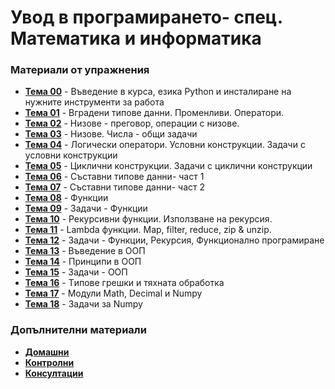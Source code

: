 # Увод в програмирането- спец. Математика и информатика

### Материали от упражнения
- **[Тема 00](https://github.com/KristianIvanov24/Introduction_to_programming_FMI/tree/main/sem.00)** - Въведение в курса, езика Python и инсталиране на нужните инструменти за работа
- **[Тема 01](https://github.com/KristianIvanov24/Introduction_to_programming_FMI/tree/main/sem.01)** - Вградени типове данни. Променливи. Оператори.
- **[Тема 02](https://github.com/KristianIvanov24/Introduction_to_programming_FMI/tree/main/sem.02)** - Низове - преговор, операции с низове.
- **[Тема 03](https://github.com/KristianIvanov24/Introduction_to_programming_FMI/tree/main/sem.03)** - Низове. Числа - общи задачи
- **[Тема 04](https://github.com/KristianIvanov24/Introduction_to_programming_FMI/tree/main/sem.04)** - Логически оператори. Условни конструкции. Задачи с условни конструкции
- **[Тема 05](https://github.com/KristianIvanov24/Introduction_to_programming_FMI/tree/main/sem.05)** - Циклични конструкции. Задачи с циклични конструкции
- **[Тема 06](https://github.com/KristianIvanov24/Introduction_to_programming_FMI/tree/main/sem.06)** - Съставни типове данни- част 1
- **[Тема 07](https://github.com/KristianIvanov24/Introduction_to_programming_FMI/tree/main/sem.07)** - Съставни типове данни- част 2
- **[Тема 08](https://github.com/KristianIvanov24/Introduction_to_programming_FMI/tree/main/sem.08)** - Функции
- **[Тема 09](https://github.com/KristianIvanov24/Introduction_to_programming_FMI/tree/main/sem.09)** - Задачи - Функции
- **[Тема 10](https://github.com/KristianIvanov24/Introduction_to_programming_FMI/tree/main/sem.10)** - Рекурсивни функции. Използване на рекурсия.
- **[Тема 11](https://github.com/KristianIvanov24/Introduction_to_programming_FMI/tree/main/sem.11)** - Lambda функции. Мap, filter, reduce, zip & unzip.
- **[Тема 12](https://github.com/KristianIvanov24/Introduction_to_programming_FMI/tree/main/sem.12)** - Задачи - Функции, Рекурсия, Функционално програмиране
- **[Тема 13](https://github.com/KristianIvanov24/Introduction_to_programming_FMI/tree/main/sem.13)** - Въведение в ООП
- **[Тема 14](https://github.com/KristianIvanov24/Introduction_to_programming_FMI/tree/main/sem.14)** - Принципи в ООП
- **[Тема 15](https://github.com/KristianIvanov24/Introduction_to_programming_FMI/tree/main/sem.15)** - Задачи - ООП
- **[Тема 16](https://github.com/KristianIvanov24/Introduction_to_programming_FMI/tree/main/sem.16)** - Tипове грешки и тяхната обработка
- **[Тема 17](https://github.com/KristianIvanov24/Introduction_to_programming_FMI/tree/main/sem.17)** - Модули Math, Decimal и Numpy
- **[Тема 18](https://github.com/KristianIvanov24/Introduction_to_programming_FMI/tree/main/sem.18)** - Задачи за Numpy

### Допълнителни материали
- **[Домашни](https://github.com/KristianIvanov24/Introduction_to_programming_FMI/tree/main/utils/homeworks)**
- **[Контролни](https://github.com/KristianIvanov24/Introduction_to_programming_FMI/tree/main/utils/tests)**
- **[Консултации](https://github.com/KristianIvanov24/Introduction_to_programming_FMI/tree/main/utils/consultations)**
